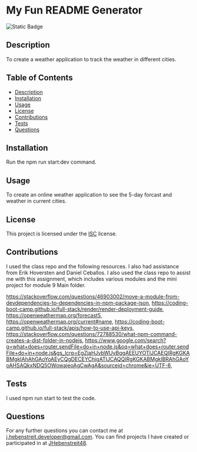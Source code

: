 
  # My Fun README Generator

  ![Static Badge](https://img.shields.io/badge/License-ISC-darkred)

  ## Description

  To create a weather application to track the weather in different cities.

  ## Table of Contents

- [Description](#description)
- [Installation](#installation)
- [Usage](#usage)
- [License](#license)
- [Contributions](#contributions)
- [Tests](#tests)
- [Questions](#questions)

## Installation

Run the npm run start:dev command.

## Usage

To create an online weather application to see the 5-day forcast and weather in current cities.

## License
  This project is licensed under the [ISC](https://opensource.org/license/isc-license-txt) license.

## Contributions

I used the class repo and the following resources. I also had assistance from Erik Hoversten and Daniel Ceballos. I also used the class repo to assist me with this assignment, which includes various modules and the mini project for module 9 Main folder.

https://stackoverflow.com/questions/46903002/move-a-module-from-devdependencies-to-dependencies-in-npm-package-json,
https://coding-boot-camp.github.io/full-stack/render/render-deployment-guide,
https://openweathermap.org/forecast5,
https://openweathermap.org/current#name,
https://coding-boot-camp.github.io/full-stack/apis/how-to-use-api-keys,
https://stackoverflow.com/questions/72788530/what-npm-command-creates-a-dist-folder-in-nodejs,
https://www.google.com/search?q=what+does+router.sendFile+do+in+node.js&oq=what+does+router.sendFile+do+in+node.js&gs_lcrp=EgZjaHJvbWUyBggAEEUYOTIJCAEQIRgKGKABMgkIAhAhGAoYoAEyCQgDECEYChigATIJCAQQIRgKGKABMgkIBRAhGAoYoAHSAQkxNDQ5OWowajeoAgCwAgA&sourceid=chrome&ie=UTF-8,


## Tests
I used npm run start to test the code.
  
## Questions

For any further questions you can contact me at [j.hebenstreit.developer@gmail.com](mailto:j.hebenstreit.developer@gmail.com). You can find projects I have created or participated in at [JHebenstreit48](https://github.com/JHebenstreit48).

